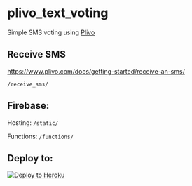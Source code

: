 # plivo_text_voting

Simple SMS voting using [Plivo](https://www.plivo.com/)

## Receive SMS

https://www.plivo.com/docs/getting-started/receive-an-sms/

`/receive_sms/`


## Firebase:

Hosting: `/static/`

Functions: `/functions/`

## Deploy to:
[![Deploy to Heroku](https://www.herokucdn.com/deploy/button.svg)](https://heroku.com/deploy)
